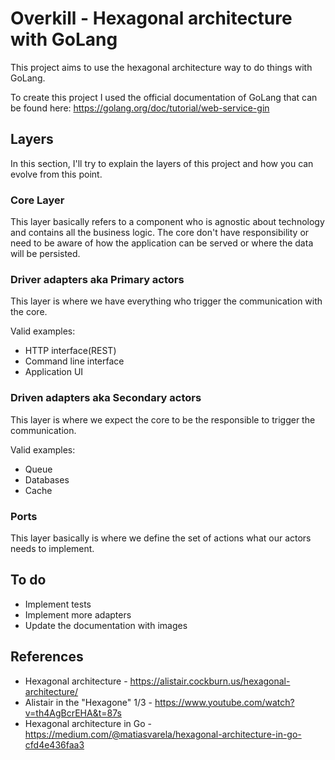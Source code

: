 # **Overkill - Hexagonal architecture with GoLang**

This project aims to use the hexagonal architecture way to do things with GoLang.

To create this project I used the official documentation of GoLang that can be found here: 
<https://golang.org/doc/tutorial/web-service-gin>

## **Layers**

In this section, I'll try to explain the layers of this project and how you can evolve from this point.

### Core Layer

This layer basically refers to a component who is agnostic about technology and contains all the business logic.
The core don't have responsibility or need to be aware of how the application can be served or where the data will be persisted.

### Driver adapters aka Primary actors

This layer is where we have everything who trigger the communication with the core.

Valid examples:

* HTTP interface(REST)
* Command line interface
* Application UI

### Driven adapters aka Secondary actors

This layer is where we expect the core to be the responsible to trigger the communication. 

Valid examples:

* Queue
* Databases
* Cache

### Ports

This layer basically is where we define the set of actions what our actors needs to implement.

## To do

* Implement tests
* Implement more adapters
* Update the documentation with images

## References

* Hexagonal architecture - <https://alistair.cockburn.us/hexagonal-architecture/>
* Alistair in the "Hexagone" 1/3 - <https://www.youtube.com/watch?v=th4AgBcrEHA&t=87s>
* Hexagonal architecture in Go - <https://medium.com/@matiasvarela/hexagonal-architecture-in-go-cfd4e436faa3>
